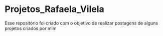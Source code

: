 # Projetos_Rafaela_Vilela
Esse repositório foi criado com o objetivo de realizar postagens de alguns projetos criados por mim

